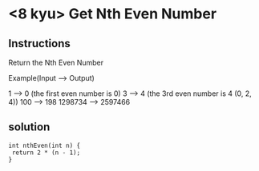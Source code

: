 # <8 kyu> Get Nth Even Number

## Instructions

Return the Nth Even Number

Example(Input --> Output)

1 --> 0 (the first even number is 0)
3 --> 4 (the 3rd even number is 4 (0, 2, 4))
100 --> 198
1298734 --> 2597466

## solution

```
int nthEven(int n) {
 return 2 * (n - 1);
}
```
